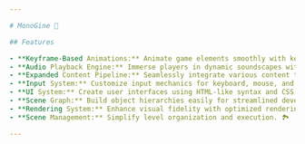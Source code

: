 ```yaml
---

# MonoGine 🚀

## Features

- **Keyframe-Based Animations:** Animate game elements smoothly with keyframe animation. 🎬
- **Audio Playback Engine:** Immerse players in dynamic soundscapes with OpenAL-powered audio playback. 🔊
- **Expanded Content Pipeline:** Seamlessly integrate various content types into games. 📦
- **Input System:** Customize input mechanics for keyboard, mouse, and gamepad. ⌨️
- **UI System:** Create user interfaces using HTML-like syntax and CSS. 🖌️
- **Scene Graph:** Build object hierarchies easily for streamlined development. 🌟
- **Rendering System:** Enhance visual fidelity with optimized rendering and shader support. 🎨
- **Scene Management:** Simplify level organization and execution. 🏞️

---
```

